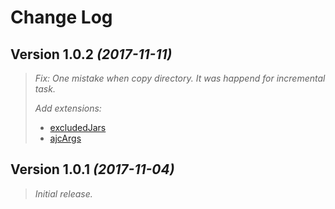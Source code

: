 Change Log
==========

Version 1.0.2 *(2017-11-11)*
----------------------------

> *Fix: One mistake when copy directory. It was happend for incremental task.*
> 
> *Add extensions:* 
> - [excludedJars](README.md)
> - [ajcArgs](http://www.eclipse.org/aspectj/doc/released/devguide/ajc-ref.html)

Version 1.0.1 *(2017-11-04)*
----------------------------

> *Initial release.*
